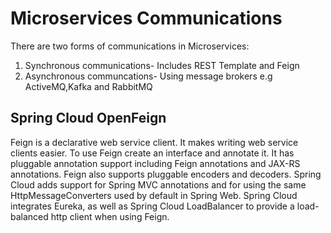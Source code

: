 # Microservices Communications

There are two forms of communications in Microservices:

1. Synchronous communications- Includes REST Template and Feign
2. Asynchronous communcations- Using message brokers e.g ActiveMQ,Kafka and RabbitMQ

## Spring Cloud OpenFeign

Feign is a declarative web service client. It makes writing web service clients easier. To use Feign create an interface and annotate it. It has pluggable annotation support including Feign annotations and JAX-RS annotations. Feign also supports pluggable encoders and decoders. Spring Cloud adds support for Spring MVC annotations and for using the same HttpMessageConverters used by default in Spring Web. Spring Cloud integrates Eureka, as well as Spring Cloud LoadBalancer to provide a load-balanced http client when using Feign.

